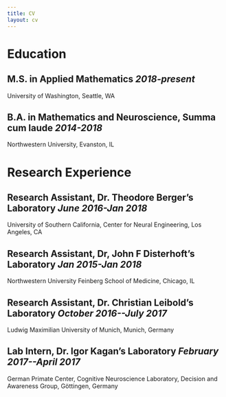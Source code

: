 ```yaml
---
title: CV
layout: cv
---
```


# Education

## M.S. in Applied Mathematics    *2018-present*

University of Washington, Seattle, WA


## B.A. in Mathematics and Neuroscience, Summa cum laude     *2014-2018*

Northwestern University, Evanston, IL


# Research Experience

## Research Assistant, Dr. Theodore Berger’s Laboratory  *June 2016-Jan 2018*

University of Southern California, Center for Neural Engineering, Los Angeles, CA


## Research Assistant, Dr, John F Disterhoft’s Laboratory  *Jan 2015-Jan 2018*

Northwestern University Feinberg School of Medicine, Chicago, IL


## Research Assistant, Dr. Christian Leibold’s Laboratory  *October 2016--July 2017*

Ludwig Maximilian University of Munich, Munich, Germany


## Lab Intern, Dr. Igor Kagan’s Laboratory  *February 2017--April 2017*

German Primate Center, Cognitive Neuroscience Laboratory, Decision and Awareness Group, Göttingen, Germany
